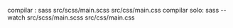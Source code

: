 compilar : sass src/scss/main.scss src/css/main.css
compilar solo: sass --watch src/scss/main.scss src/css/main.css
